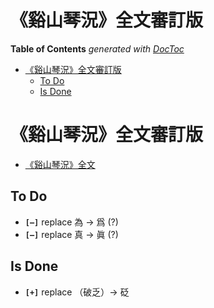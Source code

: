 

# 《谿山琴況》全文審訂版

<!-- START doctoc generated TOC please keep comment here to allow auto update -->
<!-- DON'T EDIT THIS SECTION, INSTEAD RE-RUN doctoc TO UPDATE -->
**Table of Contents**  *generated with [DocToc](https://github.com/thlorenz/doctoc)*

- [《谿山琴況》全文審訂版](#%E8%B0%BF%E5%B1%B1%E7%90%B4%E6%B3%81%E5%85%A8%E6%96%87%E5%AF%A9%E8%A8%82%E7%89%88)
  - [To Do](#to-do)
  - [Is Done](#is-done)

<!-- END doctoc generated TOC please keep comment here to allow auto update -->


# 《谿山琴況》全文審訂版


* [《谿山琴況》全文](./xishanqinkuang.text.md)

## To Do

* **`[—]`** replace 為 -> 爲 (?)
* **`[—]`** replace 真 -> 眞 (?)

## Is Done

* **`[+]`** replace （破乏）-> 砭


